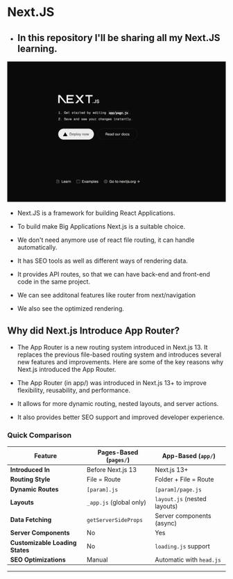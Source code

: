 # Next.JS

- ## In this repository I'll be sharing all my Next.JS learning.
![Installation](Picture1.png)
- Next.JS is a framework for building React Applications.

- To build make Big Applications Next.js is a suitable choice.

- We don't need anymore use of react file routing, it can handle automatically.

- It has SEO tools as well as different ways of rendering data.

- It provides API routes, so that we can have back-end and front-end code in the same project.

- We can see additonal features like router from next/navigation

- We also see the optimized rendering.

## Why did Next.js Introduce App Router?

- The App Router is a new routing system introduced in Next.js 13. It replaces the previous file-based routing system and introduces several new features and improvements. Here are some of the key reasons why Next.js introduced the App Router.

- The App Router (in app/) was introduced in Next.js 13+ to improve flexibility, reusability, and performance.

- It allows for more dynamic routing, nested layouts, and server actions.

- It also provides better SEO support and improved developer experience.

### Quick Comparison

| Feature                        | **Pages-Based (`pages/`)** | **App-Based (`app/`)**  |
| ------------------------------ | -------------------------- | ----------------------- |
| **Introduced In**               | Before Next.js 13           | Next.js 13+              |
| **Routing Style**               | File = Route                | Folder + File = Route    |
| **Dynamic Routes**              | `[param].js`                | `[param]/page.js`        |
| **Layouts**                     | `_app.js` (global only)     | `layout.js` (nested layouts) |
| **Data Fetching**               | `getServerSideProps`        | Server components (async) |
| **Server Components**           | No                          | Yes                      |
| **Customizable Loading States** | No                          | `loading.js` support     |
| **SEO Optimizations**           | Manual                      | Automatic with `head.js` |

---

